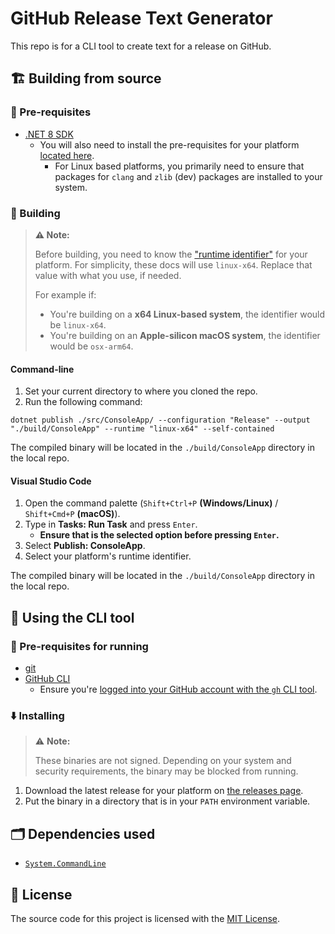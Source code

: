 # GitHub Release Text Generator

This repo is for a CLI tool to create text for a release on GitHub.

## 🏗️ Building from source

### 🧰 Pre-requisites

- [.NET 8 SDK](https://dotnet.microsoft.com/en-us/download/dotnet/8.0)
    - You will also need to install the pre-requisites for your platform [located here](https://learn.microsoft.com/en-us/dotnet/core/deploying/native-aot/?tabs=net7%2Cwindows#prerequisites).
        - For Linux based platforms, you primarily need to ensure that packages for `clang` and `zlib` (dev) packages are installed to your system.

### 🧱 Building

> **⚠️ Note:**
> 
> Before building, you need to know the ["runtime identifier"](https://learn.microsoft.com/en-us/dotnet/core/rid-catalog#known-rids) for your platform. For simplicity, these docs will use `linux-x64`. Replace that value with what you use, if needed.
> 
> For example if:
> * You're building on a **x64 Linux-based system**, the identifier would be `linux-x64`.
> * You're building on an **Apple-silicon macOS system**, the identifier would be `osx-arm64`.

#### Command-line

1. Set your current directory to where you cloned the repo.
2. Run the following command:

```plain
dotnet publish ./src/ConsoleApp/ --configuration "Release" --output "./build/ConsoleApp" --runtime "linux-x64" --self-contained
```

The compiled binary will be located in the `./build/ConsoleApp` directory in the local repo.

#### Visual Studio Code

1. Open the command palette (`Shift+Ctrl+P` **(Windows/Linux)** / `Shift+Cmd+P` **(macOS)**).
2. Type in **Tasks: Run Task** and press `Enter`.
   * **Ensure that is the selected option before pressing `Enter`.**
3. Select **Publish: ConsoleApp**.
4. Select your platform's runtime identifier.

The compiled binary will be located in the `./build/ConsoleApp` directory in the local repo.

## 🏃 Using the CLI tool

### 🧰 Pre-requisites for running

- [git](https://git-scm.com)
- [GitHub CLI](https://cli.github.com)
    - Ensure you're [logged into your GitHub account with the `gh` CLI tool](https://cli.github.com/manual/gh_auth_login).

### ⬇️ Installing

> ⚠️ **Note:**
> 
> These binaries are not signed. Depending on your system and security requirements, the binary may be blocked from running.

1. Download the latest release for your platform on [the releases page](https://github.com/Smalls1652/GitHubReleaseGen/releases).
2. Put the binary in a directory that is in your `PATH` environment variable.

## 🗂️ Dependencies used

- [`System.CommandLine`](https://github.com/dotnet/command-line-api)

## 🤝 License

The source code for this project is licensed with the [MIT License](LICENSE).

